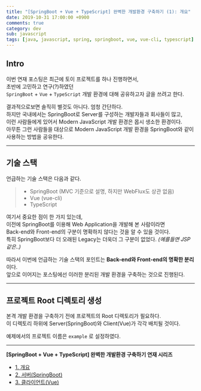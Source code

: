 ```yaml
---
title: "[SpringBoot + Vue + TypeScript] 완벽한 개발환경 구축하기 (1): 개요"
date: 2019-10-31 17:00:00 +0900
comments: true
category: dev
sub: javascript
tags: [java, javascript, spring, springboot, vue, vue-cli, typescript]
---
```


## Intro
이번 연재 포스팅은 최근에 토이 프로젝트를 하나 진행하면서,  
초반에 고민하고 연구(?)하였던  
`SpringBoot` + `Vue` + `TypeScript` 개발 환경에 대해 공유하고자 글을 쓰려고 한다.

결과적으로보면 솔직히 별것도 아니다. 엄청 간단하다.  
하지만 국내에서는 SpringBoot로 Server를 구성하는 개발자들과 회사들이 많고,  
이런 사람들에게 있어서 Modern JavaScript 개발 환경은 몹시 생소한 환경이다.  
아무튼 그런 사람들을 대상으로 Modern JavaScript 개발 환경을 SpringBoot와 같이 사용하는 방법을 공유한다.

---

## 기술 스택
언급하는 기술 스택은 다음과 같다.

> * SpringBoot (MVC 기준으로 설명, 하지만 WebFlux도 상관 없음)
> * Vue (vue-cli)
> * TypeScript

여기서 중요한 점이 한 가지 있는데,  
이전에 SpringBoot를 이용해 Web Application을 개발해 본 사람이라면  
Back-end와 Front-end의 구분이 명확하지 않다는 것을 알 수 있을 것이다.  
특히 SpringBoot보다 더 오래된 Legacy는 더욱더 그 구분이 없었다. *(예를들면 JSP 같은..)*  

따라서 이번에 언급하는 기술 스택의 포인트는 **Back-end와 Front-end의 명확한 분리**이다.  
앞으로 이어지는 포스팅에선 이러한 분리된 개발 환경을 구축하는 것으로 진행된다.

---

## 프로젝트 Root 디렉토리 생성
본격 개발 환경을 구축하기 전에 프로젝트의 Root 디렉토리가 필요하다.  
이 디렉토리 하위에 Server(SpringBoot)와 Client(Vue)가 각각 배치될 것이다.

예제에서의 프로젝트 이름은 `example` 로 설정하였다.

---

**[SpringBoot + Vue + TypeScript] 완벽한 개발환경 구축하기 연재 시리즈**
* [1. 개요](/dev/50)
* [2. 서버(SpringBoot)](/dev/51)
* [3. 클라이언트(Vue)](/dev/52)